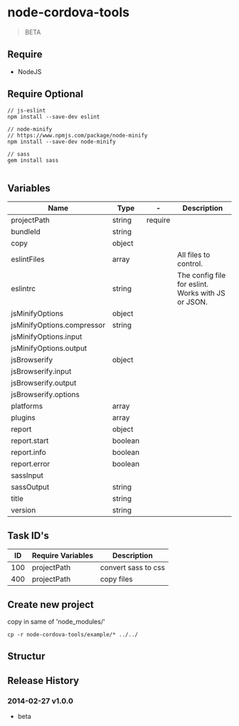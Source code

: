 # node-cordova-tools
> BETA


## Require
* NodeJS

## Require Optional
````shell
// js-eslint
npm install --save-dev eslint
 
// node-minify
// https://www.npmjs.com/package/node-minify
npm install --save-dev node-minify

// sass
gem install sass
 
````
## Variables

| Name | Type | - | Description |
|---|----|----|----|
| projectPath | string | require | |
| bundleId | string | | |
| copy | object | | |
| eslintFiles | array | | All files to control. |
| eslintrc | string | | The config file for eslint. Works with JS or JSON. |
| jsMinifyOptions | object | | |
| jsMinifyOptions.compressor | string | | |
| jsMinifyOptions.input | | | |
| jsMinifyOptions.output | | | |
| jsBrowserify | object | | |
| jsBrowserify.input | | | |
| jsBrowserify.output | | | |
| jsBrowserify.options | | | |
| platforms | array | | |
| plugins | array | | |
| report | object | | |
| report.start | boolean | | |
| report.info | boolean | | |
| report.error | boolean | | |
| sassInput | | | |
| sassOutput | string | | |
| title | string | | |
| version | string | | |

## Task ID's
| ID |  Require Variables | Description |
|---|---|---|
| 100 | projectPath | convert sass to css |
| 400 | projectPath | copy files |


## Create new project
copy in same of 'node_modules/'
```shell
cp -r node-cordova-tools/example/* ../../
```

## Structur

## Release History

### 2014-02-27 v1.0.0
* beta

